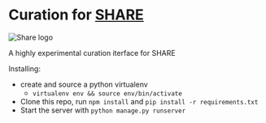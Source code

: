 # Curation for [SHARE](https://osf.io/share/)

![Share logo](https://osf.io/static/img/share-logo-icon.png)

A highly experimental curation iterface for SHARE

Installing:

* create and source a python virtualenv
  * `virtualenv env && source env/bin/activate` 
* Clone this repo, run `npm install` and `pip install -r requirements.txt`
* Start the server with `python manage.py runserver`
